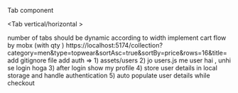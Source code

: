 Tab component

<Tab vertical/horizontal >
<div num = {1} title = {"Description"} >
    <Description />
</div>
<div  num = {2} title = {"Reviews"} >
    <Reviews />
</div>
<div  num = {3} title = {"A"} >
    <Reviews />
</div>
<div  num = {4} title = {"B"} >
    <Reviews />
</div>
<div  num = {5} title = {"F"} >
    <Reviews />
</div>
<div  num = {6} title = {"Reviews"} >
    <Reviews />
</div>
</Tab>

number of tabs should be dynamic according to width 
implement cart flow by mobx (with qty )
https://localhost:5174/collection?category=men&type=topwear&sortAsc=true&sortBy=price&rows=16&title=
add gitignore file
add auth =>
    1) assets/users 
    2) jo users.js me user hai , unhi se login hoga 
    3) after login show my profile 
    4) store user details in local storage and handle authentication 
    5) auto populate user details while checkout